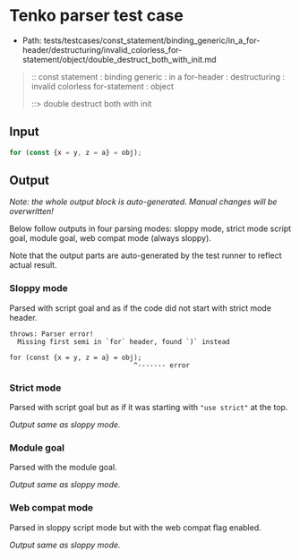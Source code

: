 # Tenko parser test case

- Path: tests/testcases/const_statement/binding_generic/in_a_for-header/destructuring/invalid_colorless_for-statement/object/double_destruct_both_with_init.md

> :: const statement : binding generic : in a for-header : destructuring : invalid colorless for-statement : object
>
> ::> double destruct both with init

## Input

`````js
for (const {x = y, z = a} = obj);
`````

## Output

_Note: the whole output block is auto-generated. Manual changes will be overwritten!_

Below follow outputs in four parsing modes: sloppy mode, strict mode script goal, module goal, web compat mode (always sloppy).

Note that the output parts are auto-generated by the test runner to reflect actual result.

### Sloppy mode

Parsed with script goal and as if the code did not start with strict mode header.

`````
throws: Parser error!
  Missing first semi in `for` header, found `)` instead

for (const {x = y, z = a} = obj);
                               ^------- error
`````

### Strict mode

Parsed with script goal but as if it was starting with `"use strict"` at the top.

_Output same as sloppy mode._

### Module goal

Parsed with the module goal.

_Output same as sloppy mode._

### Web compat mode

Parsed in sloppy script mode but with the web compat flag enabled.

_Output same as sloppy mode._
